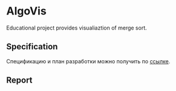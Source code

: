 # AlgoVis
Educational project provides visualiaztion of merge sort.

## Specification
Спецификацию и план разработки можно получить по [ссылке](../master/Docs/Spetsifikatsia.docx).

## Report
